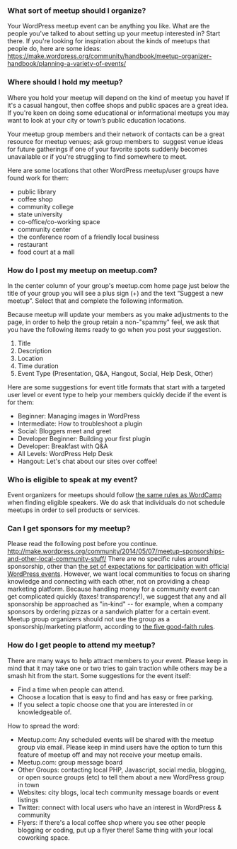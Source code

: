 ### What sort of meetup should I organize?

Your WordPress meetup event can be anything you like. What are the people you've talked to about setting up your meetup interested in? Start there.  If you're looking for inspiration about the kinds of meetups that people do, here are some ideas: https://make.wordpress.org/community/handbook/meetup-organizer-handbook/planning-a-variety-of-events/

### Where should I hold my meetup?

Where you hold your meetup will depend on the kind of meetup you have! If it's a casual hangout, then coffee shops and public spaces are a great idea. If you're keen on doing some educational or informational meetups you may want to look at your city or town’s public education locations.

Your meetup group members and their network of contacts can be a great resource for meetup venues; ask group members to  suggest venue ideas for future gatherings if one of your favorite spots suddenly becomes unavailable or if you're struggling to find somewhere to meet.

Here are some locations that other WordPress meetup/user groups have found work for them:

*   public library
*   coffee shop
*   community college
*   state university
*   co-office/co-working space
*   community center
*   the conference room of a friendly local business
*   restaurant
*   food court at a mall


### How do I post my meetup on meetup.com?

In the center column of your group's meetup.com home page just below the title of your group you will see a plus sign (+) and the text “Suggest a new meetup”. Select that and complete the following information.

Because meetup will update your members as you make adjustments to the page, in order to help the group retain a non-"spammy" feel, we ask that you have the following items ready to go when you post your suggestion.

1.  Title
2.  Description
3.  Location
4.  Time duration
5.  Event Type (Presentation, Q&A, Hangout, Social, Help Desk, Other)

Here are some suggestions for event title formats that start with a targeted user level or event type to help your members quickly decide if the event is for them:

*   Beginner: Managing images in WordPress
*   Intermediate: How to troubleshoot a plugin
*   Social: Bloggers meet and greet
*   Developer Beginner: Building your first plugin
*   Developer: Breakfast with Q&A
*   All Levels: WordPress Help Desk
*   Hangout: Let's chat about our sites over coffee!


### Who is eligible to speak at my event?

Event organizers for meetups should follow [the same rules as WordCamp](https://make.wordpress.org/community/handbook/wordcamp-organizer-handbook/planning-details/speakers/) when finding eligible speakers. We do ask that individuals do not schedule meetups in order to sell products or services.

### Can I get sponsors for my meetup?

Please read the following post before you continue. http://make.wordpress.org/community/2014/05/07/meetup-sponsorships-and-other-local-community-stuff/ There are no specific rules around sponsorship, other than [the set of expectations for participation with official WordPress events](https://make.wordpress.org/community/handbook/wordcamp-organizer-handbook/become-an-organizer/representing-wordpress/). However, we want local communities to focus on sharing knowledge and connecting with each other, not on providing a cheap marketing platform. Because handling money for a community event can get complicated quickly (taxes! transparency!), we suggest that any and all sponsorship be approached as "in-kind" -- for example, when a company sponsors by ordering pizzas or a sandwich platter for a certain event. Meetup group organizers should not use the group as a sponsorship/marketing platform, according to [the five good-faith rules](https://make.wordpress.org/community/meetups/).

### How do I get people to attend my meetup?

There are many ways to help attract members to your event. Please keep in mind that it may take one or two tries to gain traction while others may be a smash hit from the start. Some suggestions for the event itself:

*   Find a time when people can attend.
*   Choose a location that is easy to find and has easy or free parking.
*   If you select a topic choose one that you are interested in or knowledgeable of.

How to spread the word:

*   Meetup.com: Any scheduled events will be shared with the meetup group via email. Please keep in mind users have the option to turn this feature of meetup off and may not receive your meetup emails.
*   Meetup.com: group message board
*   Other Groups: contacting local PHP, Javascript, social media, blogging, or open source groups (etc) to tell them about a new WordPress group in town
*   Websites: city blogs, local tech community message boards or event listings
*   Twitter: connect with local users who have an interest in WordPress & community
*   Flyers: if there's a local coffee shop where you see other people blogging or coding, put up a flyer there! Same thing with your local coworking space.
